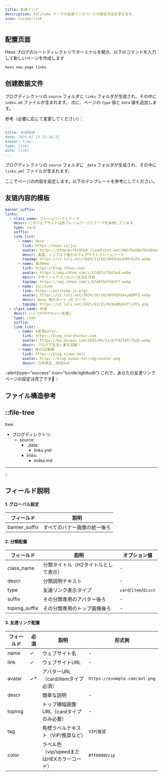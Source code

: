 ```yaml
---
title: 友達リンク
description: Solitude テーマの友達リンクページの設定方法を学びます。
icon: lucide:link
---
```


## 配置页面
Hexo ブログのルートディレクトリでターミナルを開き、以下のコマンドを入力して新しいページを作成します

```bash
hexo new page links
```

## 创建数据文件
ブログディレクトリの `source` フォルダに `links` フォルダが生成され、その中に `index.md` ファイルが含まれます。
次に、ページの `type` 値と `data` 値を追加します。

参考（必要に応じて変更してください）：
```md [index.md]
---
title: 友情链接
date: 2025-07-13 21:16:15
banner: true
type: links
data: links
---
```


ブログディレクトリの `source` フォルダに `_data` フォルダが生成され、その中に `links.yml` ファイルが含まれます。

ここでページの内容を設定します。以下のテンプレートを参考にしてください。

## 友链内容的模板

```yml [links.yml]
banner_suffix:
links:
  - class_name: フレームワークとテーマ
    descr: このウェブサイトは原フレームワークとテーマを採用しています
    type: card
    suffix:
    link_list:
      - name: Hexo
        link: https://hexo.io/ja/
        avatar: https://d33wubrfki0l68.cloudfront.net/6657ba50e702d84afb32fe846bed54fba1a77add/827ae/logo.svg
        descr: 高速、シンプルで強力なウェブサイトフレームワーク
        topimg: https://s2.loli.net/2024/11/10/Zm5dvbLOUMr9iFk.webp
      - name: 張洪Heo
        link: https://blog.zhheo.com/
        avatar: https://img.zhheo.com/i/67d8fa75943e4.webp
        descr: デザインとテクノロジー生活を共有
        topimg: https://img.zhheo.com/i/67d8fb5f563ff.webp
      - name: Solitude
        link: https://solitude.js.org/
        avatar: https://s2.loli.net/2024/10/10/hOTRIKV4vy6EMf2.webp
        descr: Hexo 用のカード UI テーマ
        topimg: https://s2.loli.net/2025/01/21/RcNxQMy6mfliXtS.png
  - class_name: 友達
    descr: いくつかのかわいい友達🥰
    type: item
    suffix:
    link_list:
      - name: ❖星港◎Star☆
        link: https://blog.starsharbor.com
        avatar: https://bu.dusays.com/2025/04/11/67f92f6fcfb26.webp
        descr: ブログで生活と愛を記録！
      - name: Moの記事帳
        link: https://blog.xiowo.net/
        avatar: https://blog.xiowo.net/img/avatar.png
        descr: 万年鸽王，哈哈OvO
```

::alert{type="success" icon="lucide:lightbulb"}
  これで、あなたの友達リンクページの設定は完了です🎉
::

## ファイル構造参考
::file-tree
---
tree:
  - ブログディレクトリ:
    - source:
      - _data:
        - links.yml
      - links:
        - index.md    
---
::

## フィールド説明

#### 1. グローバル設定
| フィールド          | 説明                     |
|---------------|--------------------------|
| banner_suffix | すべてのバナー画像の統一後ろ |

#### 2. 分類配置
| フィールド          | 説明                                   | オプション値                      |
|---------------|----------------------------------------|-----------------------------|
| class_name    | 分類タイトル（H2タイトルとして表示）               | -                           |
| descr         | 分類説明テキスト                           | -                           |
| type          | 友達リンク表示タイプ                           | `card`/`item`/`discn`       |
| suffix        | その分類専用のアバター後ろ                     | -                           |
| topimg_suffix | その分類専用のトップ画像後ろ                 | -                           |

#### 3. 友達リンク配置
| フィールド   | 必須 | 説明                              | 形式例                     |
|--------|------|-----------------------------------|------------------------------|
| name   | ✓    | ウェブサイト名                          | -                            |
| link   | ✓    | ウェブサイトURL                           | -                            |
| avatar | ✓*   | アバターURL（card/itemタイプ必須）       | `https://example.com/avt.png`|
| descr  |      | 簡単な説明                          | -                            |
| topimg |      | トップ横幅画像URL（cardタイプのみ必要）    | -                            |
| tag    |      | 角標ラベルテキスト（VIP/推奨など）       | `VIP`/`推奨`                 |
| color  |      | ラベル色（vip/speedまたはHEXカラーコード）   | `#ff0000`/`vip`              |